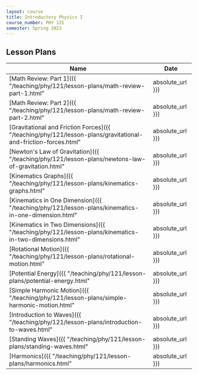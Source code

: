```yaml
---
layout: course
title: Introductory Physics I
course_number: PHY 121
semester: Spring 2023
---
```


## Lesson Plans

| Name | Date |
| --- | --------- |
| [Math Review: Part 1]({{ "/teaching/phy/121/lesson-plans/math-review-part-1.html" | absolute_url }}) | January 17, 2023 |
| [Math Review: Part 2]({{ "/teaching/phy/121/lesson-plans/math-review-part-2.html" | absolute_url }}) | January 19, 2023 |
| [Gravitational and Friction Forces]({{ "/teaching/phy/121/lesson-plans/gravitational-and-friction-forces.html" | absolute_url }}) | January 26, 2023 |
| [Newton's Law of Gravitation]({{ "/teaching/phy/121/lesson-plans/newtons-law-of-gravitation.html" | absolute_url }}) | February 2, 2023 |
| [Kinematics Graphs]({{ "/teaching/phy/121/lesson-plans/kinematics-graphs.html" | absolute_url }}) | February 7 - 9, 2023 |
| [Kinematics in One Dimension]({{ "/teaching/phy/121/lesson-plans/kinematics-in-one-dimension.html" | absolute_url }}) | February 14, 2023 |
| [Kinematics in Two Dimensions]({{ "/teaching/phy/121/lesson-plans/kinematics-in-two-dimensions.html" | absolute_url }}) | February 16, 2023 |
| [Rotational Motion]({{ "/teaching/phy/121/lesson-plans/rotational-motion.html" | absolute_url }}) | February 28, 2023 |
| [Potential Energy]({{ "/teaching/phy/121/lesson-plans/potential-energy.html" | absolute_url }}) | March 9, 2023 |
| [Simple Harmonic Motion]({{ "/teaching/phy/121/lesson-plans/simple-harmonic-motion.html" | absolute_url }}) | April 11, 2023 |
| [Introduction to Waves]({{ "/teaching/phy/121/lesson-plans/introduction-to-waves.html" | absolute_url }}) | April 25, 2023 |
| [Standing Waves]({{ "/teaching/phy/121/lesson-plans/standing-waves.html" | absolute_url }}) | April 27, 2023 |
| [Harmonics]({{ "/teaching/phy/121/lesson-plans/harmonics.html" | absolute_url }}) | April 27, 2023 |
